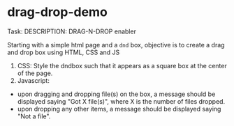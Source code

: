 # drag-drop-demo


Task: DESCRIPTION: DRAG-N-DROP enabler


Starting with a simple html page and a `dnd` box, objective is to create a drag and drop box using HTML, CSS and JS

1) CSS: Style the dndbox such that it appears as a square box at the center of the page.
2) Javascript: 
- upon dragging and dropping file(s) on the box, a message should be displayed saying "Got X file(s)", where X is the number of files dropped.
- upon dropping any other items, a message should be displayed saying "Not a file".

